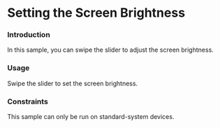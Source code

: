 # Setting the Screen Brightness

### Introduction

In this sample, you can swipe the slider to adjust the screen brightness.

### Usage

Swipe the slider to set the screen brightness.

### Constraints

This sample can only be run on standard-system devices.
